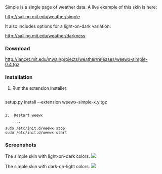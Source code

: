 Simple is a single page of weather data.  A live example of this skin is here:

http://sailing.mit.edu/weather/simple

It also includes options for a light-on-dark variation:

http://sailing.mit.edu/weather/darkness

### Download

http://lancet.mit.edu/mwall/projects/weather/releases/weewx-simple-0.4.tgz

### Installation

1.  Run the extension installer:

    ```
setup.py install --extension weewx-simple-x.y.tgz
```

2.  Restart weewx

    ```
sudo /etc/init.d/weewx stop
sudo /etc/init.d/weewx start
```

### Screenshots

The simple skin with light-on-dark colors.
![](http://lancet.mit.edu/mwall/projects/weather/weewx-simple-0.3/light-on-dark.png)

The simple skin with dark-on-light colors.
![](http://lancet.mit.edu/mwall/projects/weather/weewx-simple-0.3/dark-on-light.png)